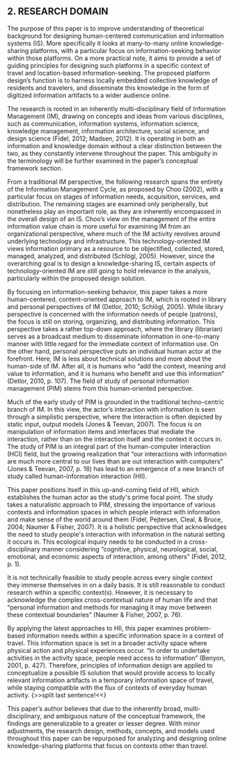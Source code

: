 ## 2. RESEARCH DOMAIN
The purpose of this paper is to improve understanding of theoretical background for designing human-centered communication and information systems (IS). More specifically it looks at many-to-many online knowledge-sharing platforms, with a particular focus on information-seeking behavior within those platforms. On a more practical note, it aims to provide a set of guiding principles for designing such platforms in a specific context of travel and location-based information-seeking. The proposed platform design’s function is to harness locally embedded collective knowledge of residents and travelers, and disseminate this knowledge in the form of digitized information artifacts to a wider audience online.

The research is rooted in an inherently multi-disciplinary field of Information Management (IM), drawing on concepts and ideas from various disciplines, such as communication, information systems, information science, knowledge management, information architecture, social science, and design science (Fidel, 2012; Madsen, 2012). It is operating in both an information and knowledge domain without a clear distinction between the two, as they constantly intervene throughout the paper. This ambiguity in the terminology will be further examined in the paper’s conceptual framework section.

From a traditional IM perspective, the following research spans the entirety of the Information Management Cycle, as proposed by Choo (2002), with a particular focus on stages of information needs, acquisition, services, and distribution. The remaining stages are examined only peripherally, but nonetheless play an important role, as they are inherently encompassed in the overall design of an IS. Choo’s view on the management of the entire information value chain is more useful for examining IM from an organizational perspective, where much of the IM activity revolves around underlying technology and infrastructure. This technology-oriented IM views information primary as a resource to be objectified, collected, stored, managed, analyzed, and distributed (Schlögl, 2005). However, since the overarching goal is to design a knowledge-sharing IS, certain aspects of technology-oriented IM are still going to hold relevance in the analysis, particularly within the proposed design solution.

By focusing on information-seeking behavior, this paper takes a more human-centered, content-oriented approach to IM, which is rooted in library and personal perspectives of IM  (Detlor, 2010; Schlögl, 2005). While library perspective is concerned with the information needs of people (patrons), the focus is still on storing, organizing, and distributing information. This perspective takes a rather top-down approach, where the library (librarian) serves as a broadcast medium to disseminate information in one-to-many manner with little regard for the immediate context of information use. On the other hand, personal perspective puts an individual human actor at the forefront. Here, IM is less about technical solutions and more about the human-side of IM. After all, it is humans who “add the context, meaning and value to information, and it is humans who benefit and use this information” (Detlor, 2010, p. 107). The field of study of personal information management (PIM) stems from this human-oriented perspective.

Much of the early study of PIM is grounded in the traditional techno-centric branch of IM. In this view, the actor’s interaction with information is seen through a simplistic perspective, where the interaction is often depicted by static input, output models (Jones & Teevan, 2007). The focus is on manipulation of information items and interfaces that mediate the interaction, rather than on the interaction itself and the context it occurs in. The study of PIM is an integral part of the human-computer interaction (HCI) field, but the growing realization that “our interactions with information are much more central to our lives than are out interaction with computers” (Jones & Teevan, 2007, p. 18) has lead to an emergence of a new branch of study called human-information interaction (HII).

This paper positions itself in this up-and-coming field of HII, which establishes the human actor as the study's prime focal point. The study takes a naturalistic approach to PIM, stressing the importance of various contexts and information spaces in which people interact with information and make sense of the world around them (Fidel, Pejtersen, Cleal, & Bruce, 2004; Naumer & Fisher, 2007). It is a holistic perspective that acknowledges the need to study people's interaction with information in the natural setting it occurs in. This ecological inquiry needs to be conducted in a cross-disciplinary manner considering “cognitive, physical, neurological, social, emotional, and economic aspects of interaction, among others” (Fidel, 2012, p. 1).

It is not technically feasible to study people across every single context they immerse themselves in on a daily basis. It is still reasonable to conduct research within a specific context(s). However, it is necessary to acknowledge the complex cross-contextual nature of human life and that “personal information and methods for managing it may move between these contextual boundaries” (Naumer & Fisher, 2007, p. 76).

By applying the latest approaches to HII, this paper examines problem-based information needs within a specific information space in a context of travel. This information space is set in a broader activity space where physical action and physical experiences occur. “In order to undertake activities in the activity space, people need access to information” (Benyon, 2001, p. 427). Therefore, principles of information design are applied to conceptualize a possible IS solution that would provide access to locally relevant information artifacts in a temporary information space of travel, while staying compatible with the flux of contexts of everyday human activity. {>>split last sentence!<<}

This paper’s author believes that due to the inherently broad, multi-disciplinary, and ambiguous nature of the conceptual framework, the findings are generalizable to a greater or lesser degree. With minor adjustments, the research design, methods, concepts, and models used throughout this paper can be repurposed for analyzing and designing online knowledge-sharing platforms that focus on contexts other than travel.